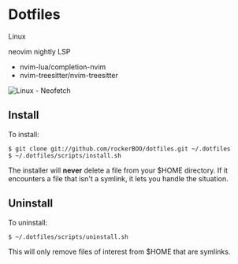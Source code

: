 # Dotfiles

Linux

neovim nightly
LSP
- nvim-lua/completion-nvim
- nvim-treesitter/nvim-treesitter


![Linux - Neofetch](https://user-images.githubusercontent.com/15027/99193889-c79d4200-2749-11eb-8c54-c5b6a8884b1e.png)

## Install

To install:

    $ git clone git://github.com/rockerBOO/dotfiles.git ~/.dotfiles
    $ ~/.dotfiles/scripts/install.sh

The installer will **never** delete a file from your $HOME directory. If it encounters a file that isn't a symlink, it lets you handle the situation.

## Uninstall

To uninstall:

    $ ~/.dotfiles/scripts/uninstall.sh

This will only remove files of interest from $HOME that are symlinks.

